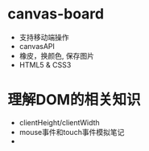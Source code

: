 # canvas-board
- 支持移动端操作
- canvasAPI
- 橡皮，换颜色, 保存图片
- HTML5 & CSS3


# 理解DOM的相关知识
- clientHeight/clientWidth 
- mouse事件和touch事件模拟笔记
- 